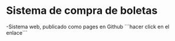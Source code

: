 <h1>Sistema de compra de boletas</h1>
-Sistema web, publicado como pages en Github
```hacer click en el enlace```
